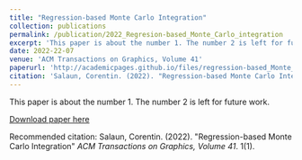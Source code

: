 ```yaml
---
title: "Regression-based Monte Carlo Integration"
collection: publications
permalink: /publication/2022_Regresion-based_Monte_Carlo_integration
excerpt: 'This paper is about the number 1. The number 2 is left for future work.'
date: 2022-22-07
venue: 'ACM Transactions on Graphics, Volume 41'
paperurl: 'http://academicpages.github.io/files/regression-based_Monte_Carlo_integration.pdf'
citation: 'Salaun, Corentin. (2022). "Regression-based Monte Carlo Integration" <i>ACM Transactions on Graphics, Volume 41</i>. 1(1).'
---
```

This paper is about the number 1. The number 2 is left for future work.

[Download paper here](http://academicpages.github.io/files/regression-based_Monte_Carlo_integration.pdf)

Recommended citation: Salaun, Corentin. (2022). "Regression-based Monte Carlo Integration" <i>ACM Transactions on Graphics, Volume 41</i>. 1(1).